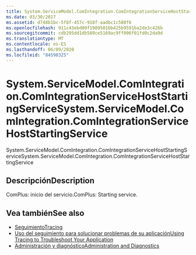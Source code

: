 ```yaml
---
title: System.ServiceModel.ComIntegration.ComIntegrationServiceHostStartingService
ms.date: 03/30/2017
ms.assetid: d748b1bc-5f8f-457c-918f-aadbc1c580f6
ms.openlocfilehash: 911c43ebd00f1989501bb425b9591ba2de3c426b
ms.sourcegitcommit: cdb295dd1db589ce5169ac9ff096f01fd0c2da9d
ms.translationtype: MT
ms.contentlocale: es-ES
ms.lasthandoff: 06/09/2020
ms.locfileid: "84598325"
---
```

# <a name="systemservicemodelcomintegrationcomintegrationservicehoststartingservice"></a><span data-ttu-id="ac130-102">System.ServiceModel.ComIntegration.ComIntegrationServiceHostStartingService</span><span class="sxs-lookup"><span data-stu-id="ac130-102">System.ServiceModel.ComIntegration.ComIntegrationServiceHostStartingService</span></span>
<span data-ttu-id="ac130-103">System.ServiceModel.ComIntegration.ComIntegrationServiceHostStartingService</span><span class="sxs-lookup"><span data-stu-id="ac130-103">System.ServiceModel.ComIntegration.ComIntegrationServiceHostStartingService</span></span>  
  
## <a name="description"></a><span data-ttu-id="ac130-104">Descripción</span><span class="sxs-lookup"><span data-stu-id="ac130-104">Description</span></span>  
 <span data-ttu-id="ac130-105">ComPlus: inicio del servicio.</span><span class="sxs-lookup"><span data-stu-id="ac130-105">ComPlus: Starting service.</span></span>  
  
## <a name="see-also"></a><span data-ttu-id="ac130-106">Vea también</span><span class="sxs-lookup"><span data-stu-id="ac130-106">See also</span></span>

- [<span data-ttu-id="ac130-107">Seguimiento</span><span class="sxs-lookup"><span data-stu-id="ac130-107">Tracing</span></span>](index.md)
- [<span data-ttu-id="ac130-108">Uso del seguimiento para solucionar problemas de su aplicación</span><span class="sxs-lookup"><span data-stu-id="ac130-108">Using Tracing to Troubleshoot Your Application</span></span>](using-tracing-to-troubleshoot-your-application.md)
- [<span data-ttu-id="ac130-109">Administración y diagnóstico</span><span class="sxs-lookup"><span data-stu-id="ac130-109">Administration and Diagnostics</span></span>](../index.md)
